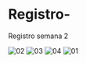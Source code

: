 # Registro-
Registro semana 2

![02](https://user-images.githubusercontent.com/48637138/60410582-a193f380-9b8e-11e9-8c36-15e0931a9316.jpg)
![03](https://user-images.githubusercontent.com/48637138/60410583-a193f380-9b8e-11e9-8c11-e375559ba591.jpg)
![04](https://user-images.githubusercontent.com/48637138/60410584-a193f380-9b8e-11e9-8c8a-0fc09353987e.jpg)
![01](https://user-images.githubusercontent.com/48637138/60410585-a193f380-9b8e-11e9-9ec7-3c249eafef14.jpg)
